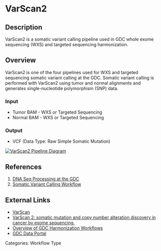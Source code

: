 # VarScan2

## Description ##

VarScan2 is a somatic variant calling pipeline used in GDC whole exome sequencing (WXS) and targeted sequencing harmonization.

## Overview ##

VarScan2 is one of the four pipelines used for WXS and targeted sequencing somatic variant calling at the GDC. Somatic variant calling is performed with VarScan2 using tumor and normal alignments and generates single-nucleotide polymorphism (SNP) data.

### Input

* Tumor BAM - WXS or Targeted Sequencing
* Normal BAM - WXS or Targeted Sequencing

### Output

* VCF (Data Type: Raw Simple Somatic Mutation)

[![VarScan2 Pipeline Diagram](https://gdc.cancer.gov/system/files/public/image/varscan-somatic-variant-calling-pipeline.png)](https://gdc.cancer.gov/system/files/public/image/varscan-somatic-variant-calling-pipeline.png "Click to see the full image.")

## References ##

1. [DNA Seq Processing at the GDC](/Data/Bioinformatics_Pipelines/DNA_Seq_Variant_Calling_Pipeline/)
1. [Somatic Variant Calling Workflow](/Data/Bioinformatics_Pipelines/DNA_Seq_Variant_Calling_Pipeline/#somatic-variant-calling-workflow)

## External Links ##

* [VarScan](https://dkoboldt.github.io/varscan/)
* [VarScan 2: somatic mutation and copy number alteration discovery in cancer by exome sequencing.](http://genome.cshlp.org/content/22/3/568.short)
* [Overview of GDC Harmonization Workflows](https://github.com/NCI-GDC/gdc-workflow-overview/blob/master/README.md)
* [GDC Data Portal](https://portal.gdc.cancer.gov)

Categories: Workflow Type